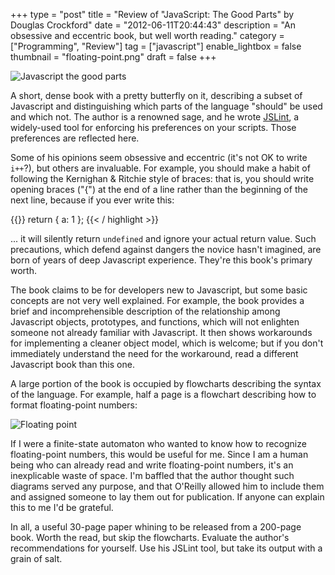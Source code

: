 +++
type = "post"
title = "Review of \"JavaScript: The Good Parts\" by Douglas Crockford"
date = "2012-06-11T20:44:43"
description = "An obsessive and eccentric book, but well worth reading."
category = ["Programming", "Review"]
tag = ["javascript"]
enable_lightbox = false
thumbnail = "floating-point.png"
draft = false
+++

<p><img src="javascript-the-good-parts.jpg" style="display:block; margin-left:auto; margin-right:auto;" title="Javascript the good parts"/></p>
<p>A short, dense book with a pretty butterfly on it, describing a subset
of Javascript and distinguishing which parts of the language "should" be
used and which not. The author is a renowned sage, and he wrote
<a href="https://github.com/douglascrockford/JSLint">JSLint</a>, a widely-used tool
for enforcing his preferences on your scripts. Those preferences are
reflected here.</p>
<p>Some of his opinions seem obsessive and eccentric (it's not OK to write
<code>i++</code>?), but others are invaluable. For example, you should make a habit
of following the Kernighan & Ritchie style of braces: that is, you
should write opening braces ("{") at the end of a line rather than the
beginning of the next line, because if you ever write this:</p>

{{<highlight javascript>}}
return
{
    a: 1
};
{{< / highlight >}}

<p>... it will silently return <code>undefined</code> and ignore your actual return
value. Such precautions, which defend against dangers the novice hasn't
imagined, are born of years of deep Javascript experience. They're this
book's primary worth.</p>
<p>The book claims to be for developers new to Javascript, but some basic
concepts are not very well explained. For example, the book provides a
brief and incomprehensible description of the relationship among
Javascript objects, prototypes, and functions, which will not enlighten
someone not already familiar with Javascript. It then shows workarounds
for implementing a cleaner object model, which is welcome; but if you
don't immediately understand the need for the workaround, read a
different Javascript book than this one.</p>
<p>A large portion of the book is occupied by flowcharts describing the
syntax of the language. For example, half a page is a flowchart
describing how to format floating-point numbers:</p>
<p><img src="floating-point.png" style="display:block; margin-left:auto; margin-right:auto;" title="Floating point"/></p>
<p>If I were a finite-state automaton who wanted to know how to recognize
floating-point numbers, this would be useful for me. Since I am a human
being who can already read and write floating-point numbers, it's an
inexplicable waste of space. I'm baffled that the author thought such
diagrams served any purpose, and that O'Reilly allowed him to include
them and assigned someone to lay them out for publication. If anyone can
explain this to me I'd be grateful.</p>
<p>In all, a useful 30-page paper whining to be released from a 200-page
book. Worth the read, but skip the flowcharts. Evaluate the author's
recommendations for yourself. Use his JSLint tool, but take its output
with a grain of salt.</p>
